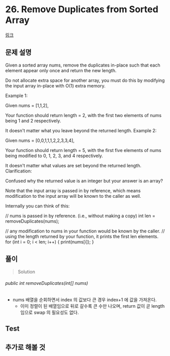 # 26. Remove Duplicates from Sorted Array   
[링크](https://leetcode.com/problems/remove-duplicates-from-sorted-array/)

## 문제 설명
Given a sorted array nums, remove the duplicates in-place such that each element appear only once and return the new length.

Do not allocate extra space for another array, you must do this by modifying the input array in-place with O(1) extra memory.

Example 1:

Given nums = [1,1,2],

Your function should return length = 2, with the first two elements of nums being 1 and 2 respectively.

It doesn't matter what you leave beyond the returned length.
Example 2:

Given nums = [0,0,1,1,1,2,2,3,3,4],

Your function should return length = 5, with the first five elements of nums being modified to 0, 1, 2, 3, and 4 respectively.

It doesn't matter what values are set beyond the returned length.
Clarification:

Confused why the returned value is an integer but your answer is an array?

Note that the input array is passed in by reference, which means modification to the input array will be known to the caller as well.

Internally you can think of this:

// nums is passed in by reference. (i.e., without making a copy)
int len = removeDuplicates(nums);

// any modification to nums in your function would be known by the caller.
// using the length returned by your function, it prints the first len elements.
for (int i = 0; i < len; i++) {
    print(nums[i]);
}

## 풀이
> Solution
###### public int removeDuplicates(int[] nums)
- nums 배열을 순회하면서 index 의 값보다 큰 경우 index+1 에 값을 가져온다.
    - 이미 정렬이 된 배열임으로 뒤로 갈수록 큰 수만 나오며, return 값이 곧 length 임으로 swap 의 필요성도 없다.


## Test    


## 추가로 해볼 것
